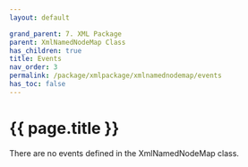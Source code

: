 ```yaml
---
layout: default

grand_parent: 7. XML Package
parent: XmlNamedNodeMap Class
has_children: true
title: Events
nav_order: 3
permalink: /package/xmlpackage/xmlnamednodemap/events
has_toc: false
---
```

# {{ page.title }}

There are no events defined in the XmlNamedNodeMap class.